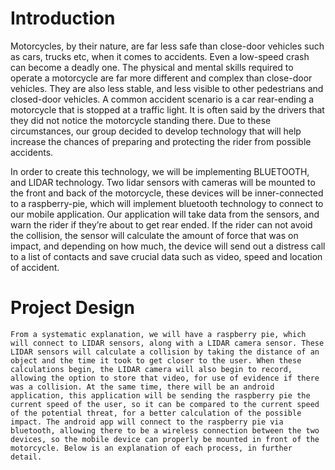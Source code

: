 # Introduction
  Motorcycles, by their nature, are far less safe than close-door vehicles such as cars, trucks etc, when it comes to accidents. Even a low-speed crash can become a deadly one. The physical and mental skills required to operate a motorcycle are far more different and complex than close-door vehicles. They are also less stable, and less visible to other pedestrians and closed-door vehicles. A common accident scenario is a car rear-ending a motorcycle that is stopped at a traffic light. It is often said by the drivers that they did not notice the motorcycle standing there. Due to these circumstances, our group decided to develop technology that will help increase the chances of preparing and protecting the rider from possible accidents. 

  In order to create this technology, we will be implementing BLUETOOTH, and LIDAR technology. Two lidar sensors with cameras will be mounted to the front and back of the motorcycle, these devices will be inner-connected to a raspberry-pie, which will implement bluetooth technology to connect to our mobile application. Our application will take data from the sensors, and warn the rider if they’re about to get rear ended. If the rider can not avoid the collision, the sensor will calculate the amount of force that was on impact, and depending on how much, the device will send out a distress call to a list of contacts and save crucial data such as video, speed and location of accident.

# Project Design
	From a systematic explanation, we will have a raspberry pie, which will connect to LIDAR sensors, along with a LIDAR camera sensor. These LIDAR sensors will calculate a collision by taking the distance of an object and the time it took to get closer to the user. When these calculations begin, the LIDAR camera will also begin to record, allowing the option to store that video, for use of evidence if there was a collision. At the same time, there will be an android application, this application will be sending the raspberry pie the current speed of the user, so it can be compared to the current speed of the potential threat, for a better calculation of the possible impact. The android app will connect to the raspberry pie via bluetooth, allowing there to be a wireless connection between the two devices, so the mobile device can properly be mounted in front of the motorcycle. Below is an explanation of each process, in further detail. 
